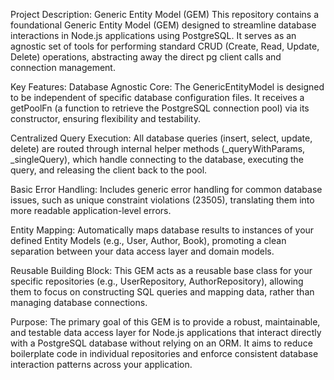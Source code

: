 Project Description: Generic Entity Model (GEM)
This repository contains a foundational Generic Entity Model (GEM) designed to streamline database interactions in Node.js applications using PostgreSQL. It serves as an agnostic set of tools for performing standard CRUD (Create, Read, Update, Delete) operations, abstracting away the direct pg client calls and connection management.

Key Features:
Database Agnostic Core: The GenericEntityModel is designed to be independent of specific database configuration files. It receives a getPoolFn (a function to retrieve the PostgreSQL connection pool) via its constructor, ensuring flexibility and testability.

Centralized Query Execution: All database queries (insert, select, update, delete) are routed through internal helper methods (_queryWithParams, _singleQuery), which handle connecting to the database, executing the query, and releasing the client back to the pool.

Basic Error Handling: Includes generic error handling for common database issues, such as unique constraint violations (23505), translating them into more readable application-level errors.

Entity Mapping: Automatically maps database results to instances of your defined Entity Models (e.g., User, Author, Book), promoting a clean separation between your data access layer and domain models.

Reusable Building Block: This GEM acts as a reusable base class for your specific repositories (e.g., UserRepository, AuthorRepository), allowing them to focus on constructing SQL queries and mapping data, rather than managing database connections.

Purpose:
The primary goal of this GEM is to provide a robust, maintainable, and testable data access layer for Node.js applications that interact directly with a PostgreSQL database without relying on an ORM. It aims to reduce boilerplate code in individual repositories and enforce consistent database interaction patterns across your application.
